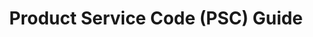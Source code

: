 ---
highlight: "false" 
title: "Product Service Code (PSC) Guide"
description: "Welcome to the Product and Service Code (PSC) manual page, where you can find the archive version in multiple formats along with supporting documentation.

"
url-link: "https://www.acquisition.gov/psc-manual"
type: "Subpage"
gov-only: "false"
is-external: "true"
publication-date: "April 01, 2022"
reading-time: "5"
resource-type: "tool"
filter: "acquisition-best-practices"
audience: "contracts-acquisitions"
branded-offerings: "market-it-data-intelligence"
---